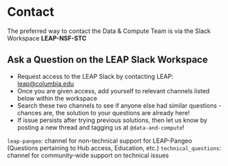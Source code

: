 # Contact

The preferred way to contact the Data & Compute Team is via the Slack Workspace **LEAP-NSF-STC**

## Ask a Question on the LEAP Slack Workspace

- Request access to the LEAP Slack by contacting LEAP: [leap@columbia.edu](mailto:leap@columbia.edu)
- Once you are given access, add yourself to relevant channels listed below within the workspace
- Search these two channels to see if anyone else had similar questions - chances are, the solution to your questions are already here!
- If issue persists after trying previous solutions, then let us know by posting a new thread and tagging us at `@data-and-compute`!

`leap-pangeo`: channel for non-technical support for LEAP-Pangeo (Questions pertaining to Hub access, Education, etc.)
`technical_questions`: channel for community-wide support on technical issues
